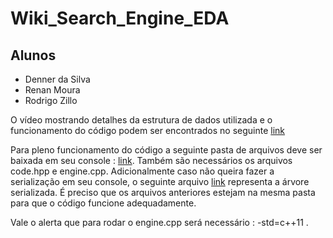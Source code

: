 # Wiki_Search_Engine_EDA

## Alunos
- Denner da Silva
- Renan Moura
- Rodrigo Zillo

O vídeo mostrando detalhes da estrutura de dados utilizada e o funcionamento do código podem ser encontrados no seguinte [link](https://youtu.be/p235l7UZg4c)

Para pleno funcionamento do código a seguinte pasta de arquivos deve ser baixada em seu console : [link](https://drive.google.com/drive/folders/1r2eHKojMMZTHieRzsIKZVVi_J6DArPpY?usp=sharing). Também são necessários os arquivos code.hpp e engine.cpp. Adicionalmente caso não queira fazer a serialização em seu console, o seguinte arquivo [link](https://drive.google.com/file/d/1a5zlLGWDwQ6obIG7YJyc_z_CYpoFfcU6/view?usp=sharing) representa a árvore serializada. É preciso que os arquivos anteriores estejam na mesma pasta para que o código funcione adequadamente.

Vale o alerta que para rodar o engine.cpp será necessário : -std=c++11 .

